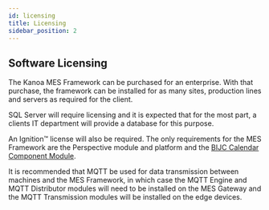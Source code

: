 ```yaml
---
id: licensing
title: Licensing
sidebar_position: 2
---
```


## Software Licensing
The Kanoa MES Framework can be purchased for an enterprise. With that purchase, the framework can be installed for as many sites, production lines and servers as required for the client.  

SQL Server will require licensing and it is expected that for the most part, a clients IT department will provide a database for this purpose.  

An Ignition™ license will also be required. The only requirements for the MES Framework are the Perspective module and platform and the [BIJC Calendar Component Module](https://modules.bijc.co.uk/?page_id=76).  

It is recommended that MQTT be used for data transmission between machines and the MES Framework, in which case the MQTT Engine and MQTT Distributor modules will need to be installed on the MES Gateway and the MQTT Transmission modules will be installed on the edge devices.